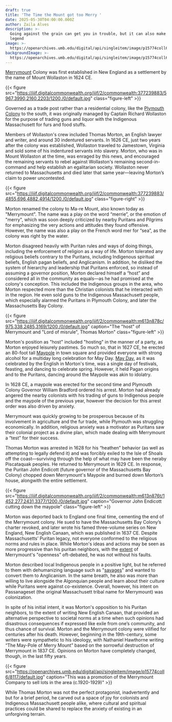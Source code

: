 ```yaml
---
draft: true
title: 'The Time the Mount got too Merry '
date: 2025-05-30T04:00:00.000Z
author: Zaila Alves
description: >-
  Going against the grain can get you in trouble, but it can also make you a
  legend
image: >-
  https://openarchives.umb.edu/digital/api/singleitem/image/p15774coll6/8117/default.jpg
backgroundImage: >-
  https://openarchives.umb.edu/digital/api/singleitem/image/p15774coll6/8117/default.jpg
---
```


[Merrymount](https://www.worldhistory.org/Merrymount_Colony/) Colony was first established in New England as a settlement by the name of Mount Wollaston in 1624 CE.

{{< figure src="https://iiif.digitalcommonwealth.org/iiif/2/commonwealth:377239883/5967,3990,2160,2203/1200,/0/default.jpg" class="figure-left" >}}

Governed as a trade post rather than a residential colony, like the [Plymouth Colony](https://www.worldhistory.org/New_England_Colonies/) to the south, it was originally managed by Captain Richard Wollaston for the purpose of trading guns and liquor with the Indigenous Massachusett for furs and food stuffs.

Members of Wollaston's crew included Thomas Morton, an English lawyer and writer, and around 30 indentured servants. In 1626 CE,  just two years after the colony was established, Wollaston traveled to Jamestown, Virginia and sold some of his indentured servants into slavery. Morton, who was in Mount Wollaston at the time, was enraged by this news, and encouraged the remaining servants to rebel against Wollaston's remaining second-in-command and help  establish an egalitarian society. Wollaston never returned to Massachusetts and died later that same year—leaving Morton’s claim to power uncontested.

{{< figure src="https://iiif.digitalcommonwealth.org/iiif/2/commonwealth:377239883/4855,696,4882,4914/1200,/0/default.jpg" class="figure-right" >}}

Morton renamed the colony to Ma-re Mount, also known today as "Merrymount". The name was a play on the word “merrie”, or the emotion of "merry", which was soon deeply criticized by nearby Puritans and Pilgrims for emphasizing the very actions and attitudes they found offensive. However, the name was also a play on the French word mer for “sea”, as the colony was right by the water.

Morton disagreed heavily with Puritan rules and ways of doing things, including the enforcement of religion as a way of life. Morton tolerated any religious beliefs contrary to the Puritans, including Indigenous spiritual beliefs, English pagan beliefs, and Anglicanism. In addition, he disliked the system of hierarchy and leadership that Puritans enforced, so instead of assuming a governor position, Morton declared himself a “host” and considered all in the community as equals—as he had promised at the colony's conception. This included the Indigenous groups in the area, who Morton respected more than the Christian colonists that he interacted with in the region. He even sold guns to the Indigenous Massachusett people, which especially alarmed the Puritans in Plymouth Colony, and later the Massachusetts Bay Colony.

{{< figure src="https://iiif.digitalcommonwealth.org/iiif/2/commonwealth:m613n878c/975,338,2485,3169/1200,/0/default.jpg" caption="The &#x22;host&#x22; of Merrymount and &#x22;Lord of misrule&#x22;, Thomas Morton" class="figure-left" >}}

Morton's position as "host" included "hosting" in the manner of a party, as Morton enjoyed leisurely pastimes. So much so, that in 1627 CE, he erected an 80-foot tall [Maypole](https://discoverquincy.com/museums___attraction/maypole-hill/) in town square and provided everyone with strong alcohol for a multiday long celebration for May Day. [May Day](https://www.nationaltrust.org.uk/discover/history/the-history-of-may-day), as it was celebrated by the English in Morton's time, was a single day of festivals, feasting, and dancing to celebrate spring. However, it held Pagan origins and to the Puritans, dancing around the Maypole was akin to idolatry.

In 1628 CE, a maypole was erected for the second time and Plymouth Colony Governor William Bradford ordered his arrest. Morton had already angered the nearby colonists with his trading of guns to Indigenous people and the maypole of the previous year, however the decision for this arrest order was also driven by anxiety.

Merrymount was quickly growing to be prosperous because of its involvement in agriculture and the fur trade, while Plymouth was struggling economically. In addition, religious anxiety was a motivator as Puritans saw their colonial project as a divine plan, which made dealing with Merrymount a “test” for their success.

Thomas Morton was arrested in 1628 for his “heathen” behavior (as well as attempting to legally defend it) and was forcibly exiled to the Isle of Shoals off the coast—surviving through the help of what may have been the neraby Piscataquak peoples. He returned to Merrymount in 1629 CE. In response, the Puritan John Endicott (future governor of the Massachusetts Bay Colony) chopped down Merrymount's Maypole and burned down Morton’s house, alongwith the entire settlement.

{{< figure src="https://iiif.digitalcommonwealth.org/iiif/2/commonwealth:m613n876t/1452,277,2431,3377/1200,/0/default.jpg" caption="Governor John Endicott cutting down the maypole" class="figure-left" >}}

Morton was deported back to England one final time, cementing the end of the Merrymount colony. He sued to have the Massachusetts Bay Colony’s charter revoked, and later wrote his famed three-volume series on New England, New English Canaan, which was published in 1637 CE. Despite Massachusetts’ Puritan legacy, not everyone conformed to the religious norms and rules in place. While Morton's ideas and actions may be seen as more progressive than his puritan neighbors, with the [extent](https://www.smithsonianmag.com/history/how-americas-first-banned-book-survived-and-became-an-anti-authoritarian-icon-180982971/) of Merrymount's "openness" oft-debated, he was not without his faults.

Morton described local Indigenous people in a positive light, but he referred to them with dehumanizing language such as "[savages](https://umsystem.pressbooks.pub/alpt1865/chapter/author-introduction-thomas-morton/)" and wanted to convert them to Anglicanism. In the same breath, he also was more than willing to live alongside the Algonquian people and learn about their culture while Puritans were against co-existence. Overall, however, his intent on Passanageset (the original Massachusett tribal name for Merrymount) was colonization.

In spite of his initial intent, it was Morton's opposition to his Puritan neighbors, to the extent of writing New English Canaan, that provided an alternative perspective to societal norms at a time when such opinions had disastrous consequences if expressed like exile from one’s community, and thus chance of survival. Morton and the Merrymount colony were vilified for centuries after his death. However, beginning in the 19th-century, some writers were sympathetic to his ideology, with Nathaniel Hawthorne writing “The May-Pole of Merry Mount” based on the sorrowful destruction of Merrymount in 1837 CE. Opinions on Morton have completely changed, though, in the last fifty years.

{{< figure src="https://openarchives.umb.edu/digital/api/singleitem/image/p15774coll6/8117/default.jpg" caption="This was a promotion of the Merrymount Company to sell lots in the area (c.1920-1929)" >}}

While Thomas Morton was not the perfect protagonist, inadvertently and but for a brief period, he carved out a space of joy for colonists and Indigenous Massachusett people alike, where cultural and spiritual practices could be shared to replace the anxiety of existing in an unforgiving terrain.
